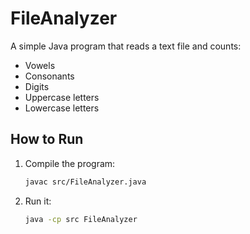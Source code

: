 # FileAnalyzer

A simple Java program that reads a text file and counts:
- Vowels  
- Consonants  
- Digits  
- Uppercase letters  
- Lowercase letters  

## How to Run

1. Compile the program:
   ```bash
   javac src/FileAnalyzer.java

2. Run it:
   ```bash
   java -cp src FileAnalyzer
